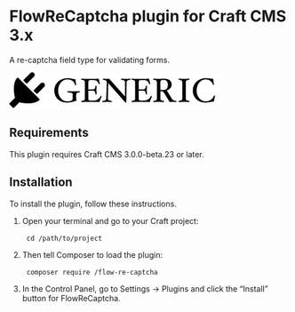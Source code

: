 # FlowReCaptcha plugin for Craft CMS 3.x

A re-captcha field type for validating forms.

![Screenshot](resources/img/plugin-logo.png)

## Requirements

This plugin requires Craft CMS 3.0.0-beta.23 or later.

## Installation

To install the plugin, follow these instructions.

1. Open your terminal and go to your Craft project:

        cd /path/to/project

2. Then tell Composer to load the plugin:

        composer require /flow-re-captcha

3. In the Control Panel, go to Settings → Plugins and click the “Install” button for FlowReCaptcha.

